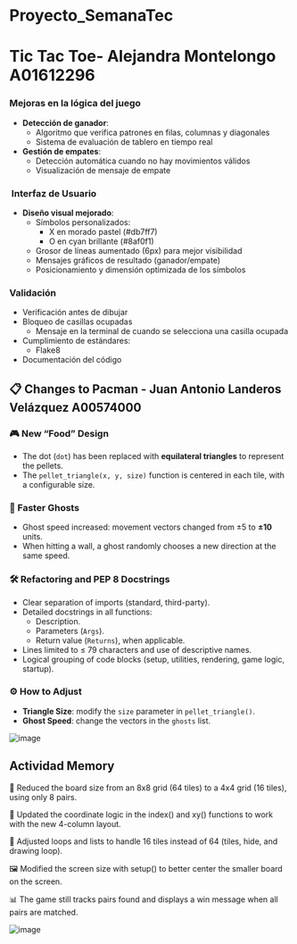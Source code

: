 # Proyecto_SemanaTec


# Tic Tac Toe- Alejandra Montelongo A01612296
### Mejoras en la lógica del juego
- **Detección de ganador**:
  - Algoritmo que verifica patrones en filas, columnas y diagonales
  - Sistema de evaluación de tablero en tiempo real
- **Gestión de empates**:
  - Detección automática cuando no hay movimientos válidos
  - Visualización de mensaje de empate

### ️ Interfaz de Usuario
- **Diseño visual mejorado**:
  - Símbolos personalizados: 
    - X en morado pastel (#db7ff7)
    - O en cyan brillante (#8af0f1)
  - Grosor de líneas aumentado (6px) para mejor visibilidad
  - Mensajes gráficos de resultado (ganador/empate)
  - Posicionamiento y dimensión optimizada de los símbolos

### Validación
 - Verificación antes de dibujar
  - Bloqueo de casillas ocupadas
    - Mensaje en la terminal de cuando se selecciona una casilla ocupada
- Cumplimiento de estándares:
  - Flake8
- Documentación del código

## 📋 Changes to Pacman - Juan Antonio Landeros Velázquez A00574000

### 🎮 New “Food” Design
- The dot (`dot`) has been replaced with **equilateral triangles** to represent the pellets.
- The `pellet_triangle(x, y, size)` function is centered in each tile, with a configurable size.

### 👻 Faster Ghosts
- Ghost speed increased: movement vectors changed from ±5 to **±10** units.
- When hitting a wall, a ghost randomly chooses a new direction at the same speed.

### 🛠 Refactoring and PEP 8 Docstrings
- Clear separation of imports (standard, third-party).
- Detailed docstrings in all functions:
  - Description.
  - Parameters (`Args`).
  - Return value (`Returns`), when applicable.
- Lines limited to ≤ 79 characters and use of descriptive names.
- Logical grouping of code blocks (setup, utilities, rendering, game logic, startup).

### ⚙️ How to Adjust
- **Triangle Size**: modify the `size` parameter in `pellet_triangle()`.
- **Ghost Speed**: change the vectors in the `ghosts` list.

![image](https://github.com/user-attachments/assets/2e7b5506-c56e-4135-8f72-8845c3e02d50)

## Actividad Memory

🔢 Reduced the board size from an 8x8 grid (64 tiles) to a 4x4 grid (16 tiles), using only 8 pairs.

🎯 Updated the coordinate logic in the index() and xy() functions to work with the new 4-column layout.

🔄 Adjusted loops and lists to handle 16 tiles instead of 64 (tiles, hide, and drawing loop).

🖼️ Modified the screen size with setup() to better center the smaller board on the screen.

📊 The game still tracks pairs found and displays a win message when all pairs are matched.

![image](https://github.com/user-attachments/assets/c74be797-ea45-4608-8ed8-ea73f1360640)

